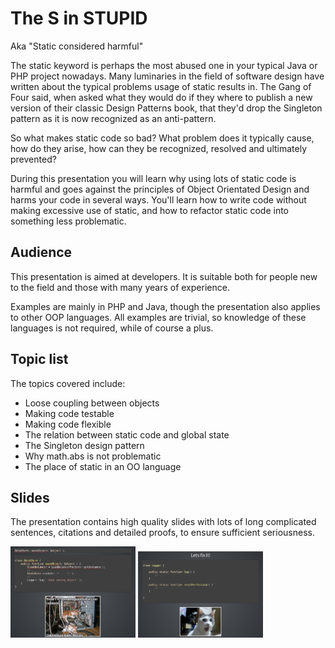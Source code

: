 # The S in STUPID

Aka "Static considered harmful"

The static keyword is perhaps the most abused one in your typical Java or PHP project nowadays.
Many luminaries in the field of software design have written about the typical problems usage
of static results in. The Gang of Four said, when asked what they would do if they where
to publish a new version of their classic Design Patterns book, that they'd drop the Singleton
pattern as it is now recognized as an anti-pattern.

So what makes static code so bad? What problem does it typically cause, how do they arise,
how can they be recognized, resolved and ultimately prevented?

During this presentation you will learn why using lots of static code is harmful and goes
against the principles of Object Orientated Design and harms your code in several ways.
You'll learn how to write code without making excessive use of static, and how to refactor
static code into something less problematic.

## Audience

This presentation is aimed at developers. It is suitable both for people new to the
field and those with many years of experience.

Examples are mainly in PHP and Java, though the presentation also applies to
other OOP languages. All examples are trivial, so knowledge of these languages
is not required, while of course a plus.

## Topic list

The topics covered include:

* Loose coupling between objects
* Making code testable
* Making code flexible
* The relation between static code and global state
* The Singleton design pattern
* Why math.abs is not problematic
* The place of static in an OO language

## Slides

The presentation contains high quality slides with lots of long complicated
sentences, citations and detailed proofs, to ensure sufficient seriousness.

<img src="img/preview/slides-cat.jpeg" width="200px" />

<img src="img/preview/slides-omg.jpeg" width="200px" />